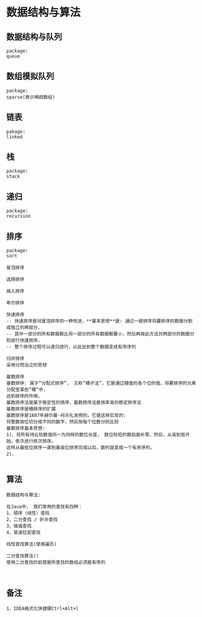 # 数据结构与算法

## 数据结构与队列
```
package:
queue
```
## 数组模拟队列
```
package:
sparse(表示稀疏数组)
```
## 链表
```
pakage:
linked
```

## 栈
```
package:
stack
```

## 递归
```
package:
recursion
```

## 排序
```
package:
sort

冒泡排序

选择排序

插入排序

希尔排序

快速排序
-- 快速排序是对冒泡排序的一种改进，**基本思想**是: 通过一趟排序将要排序的数据分割成独立的两部分，
-- 其中一部分的所有数据都比另一部分的所有数据都要小，然后再按此方法对两部分的数据分别进行快速排序，
-- 整个排序过程可以递归进行，以此达到整个数据变成有序序列

归并排序
采用分而治之的思想

基数排序
基数排序: 属于“分配式排序”， 又称“桶子法”，它是通过键值的各个位的值，将要排序的元素分配至某些“桶”中， 
达到排序的作用。
基数排序法是属于稳定性的排序，基数排序法是效率高的稳定排序法
基数排序是桶排序的扩展
基数排序是1887年赫尔曼·何乐礼发明的。它是这样实现的:
将整数按位切分成不同的数字，然后按每个位数分别比较
基数排序基本思想:
1)、将所有待比较数值同一为同样的数位长度， 数位较短的数前面补零。然后，从高到低开始，依次进行依次排序。
这样从最低位排序一直到最高位排序完成以后，数列就变成一个有序序列。
2)、


```

## 算法
```
数据结构与算法:

在Java中， 我们常用的查找有四种：
1、顺序（线性）查找
2、二分查找 / 折半查找
3、插值查找
4、斐波拉契查找

线性查找算法(使用遍历)

二分查找算法()
使用二分查找的前提是所查找的数组必须是有序的



```

## 备注
```text
1、IDEA格式化快捷键Ctrl+Alt+l

```